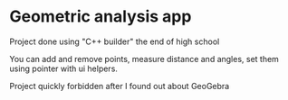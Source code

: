 # Geometric analysis app

Project done using "C++ builder" the end of high school

You can add and remove points, measure distance and angles, set them using pointer with ui helpers.

Project quickly forbidden after I found out about GeoGebra